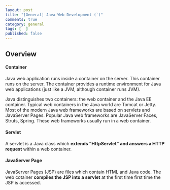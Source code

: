 ```yaml
---
layout: post
title: "[General] Java Web Development (`)"
comments: true
category: general
tags: [  ]
published: false
---
```


## Overview

#### Container

Java web application runs inside a container on the server. This container runs on the server. The container provides a runtime environment for Java web applications (just like a JVM, although container runs JVM).

Java distinguishes two containers: the web container and the Java EE container. Typical web containers in the Java world are Tomcat or Jetty. Most of the modern Java web frameworks are based on servlets and JavaServer Pages. Popular Java web frameworks are JavaServer Faces, Struts, Spring. These web frameworks usually run in a web container.

#### Servlet

A servlet is a Java class which __extends "HttpServlet" and answers a HTTP request__ within a web container.

#### JavaServer Page

JavaServer Pages (JSP) are files which contain HTML and Java code. The web cotainer __compiles the JSP into a servlet__ at the first time first time the JSP is accessed.

